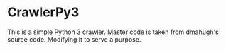 # CrawlerPy3
This is a simple Python 3 crawler. Master code is taken from dmahugh's source code. Modifying it to serve a purpose.
